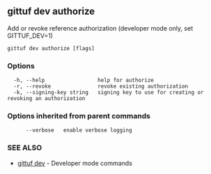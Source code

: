 ## gittuf dev authorize

Add or revoke reference authorization (developer mode only, set GITTUF_DEV=1)

```
gittuf dev authorize [flags]
```

### Options

```
  -h, --help                 help for authorize
  -r, --revoke               revoke existing authorization
  -k, --signing-key string   signing key to use for creating or revoking an authorization
```

### Options inherited from parent commands

```
      --verbose   enable verbose logging
```

### SEE ALSO

* [gittuf dev](gittuf_dev.md)	 - Developer mode commands

